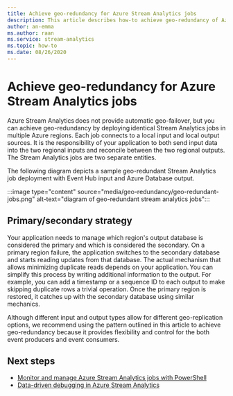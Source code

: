 ```yaml
---
title: Achieve geo-redundancy for Azure Stream Analytics jobs 
description: This article describes how-to achieve geo-redundancy of Azure Stream Analytics jobs instead of geo-failover.
author: an-emma
ms.author: raan
ms.service: stream-analytics
ms.topic: how-to
ms.date: 08/26/2020
---
```


# Achieve geo-redundancy for Azure Stream Analytics jobs

Azure Stream Analytics does not provide automatic geo-failover, but you can achieve geo-redundancy by deploying identical Stream Analytics jobs in multiple Azure regions. Each job connects to a local input and local output sources. It is the responsibility of your application to both send input data into the two regional inputs and reconcile between the two regional outputs. The Stream Analytics jobs are two separate entities.

The following diagram depicts a sample geo-redundant Stream Analytics job deployment with Event Hub input and Azure Database output.

:::image type="content" source="media/geo-redundancy/geo-redundant-jobs.png" alt-text="diagram of geo-redundant stream analytics jobs":::

## Primary/secondary strategy

Your application needs to manage which region's output database is considered the primary and which is considered the secondary. On a primary region failure, the application switches to the secondary database and starts reading updates from that database. The actual mechanism that allows minimizing duplicate reads depends on your application. You can simplify this process by writing additional information to the output. For example, you can add a timestamp or a sequence ID to each output to make skipping duplicate rows a trivial operation. Once the primary region is restored, it catches up with the secondary database using similar mechanics.

Although different input and output types allow for different geo-replication options, we recommend using the pattern outlined in this article to achieve geo-redundancy because it provides flexibility and control for the both event producers and event consumers.

## Next steps

* [Monitor and manage Azure Stream Analytics jobs with PowerShell](stream-analytics-monitor-and-manage-jobs-use-powershell.md)
* [Data-driven debugging in Azure Stream Analytics](stream-analytics-job-diagram-with-metrics.md)